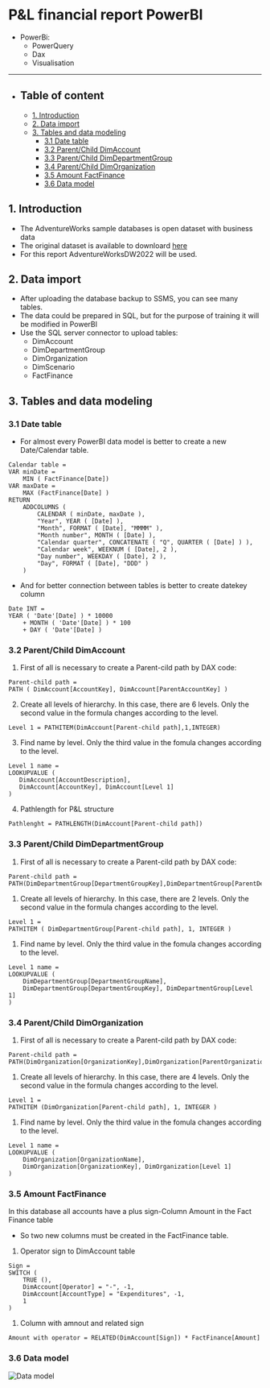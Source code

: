# P&L financial report PowerBI
- PowerBi:
  - PowerQuery
  - Dax
  - Visualisation
---

- ## Table of content
  - [1. Introduction](#1-introduction)
  - [2. Data import](#2-data-import)
  - [3. Tables and data modeling](#3-tables-and-data-modeling)
    - [3.1 Date table](#31-date-table)
    - [3.2 Parent/Child DimAccount](#32-parentchild-dimaccount)
    - [3.3 Parent/Child DimDepartmentGroup](#32-parentchild-dimaccount)
    - [3.4 Parent/Child DimOrganization](#34-parentchild-dimorganization)
    - [3.5 Amount FactFinance](#35-amount-factfinance)
    - [3.6 Data model](#36-data-model)


## 1. Introduction
- The AdventureWorks sample databases is open dataset with business data
- The original dataset is available to downloard [here](https://learn.microsoft.com/en-us/sql/samples/adventureworks-install-configure?view=sql-server-ver16&tabs=ssms)
- For this report AdventureWorksDW2022 will be used.
## 2. Data import
- After uploading the database backup to SSMS, you can see many tables.
- The data could be prepared in SQL, but for the purpose of training it will be modified in PowerBI
- Use the SQL server connector to upload tables:
  - DimAccount
  - DimDepartmentGroup
  - DimOrganization
  - DimScenario
  - FactFinance
## 3. Tables and data modeling
### 3.1 Date table
- For almost every PowerBI data model is better to create a new Date/Calendar table.
```
Calendar table = 
VAR minDate =
    MIN ( FactFinance[Date])
VAR maxDate =
    MAX (FactFinance[Date] )
RETURN
    ADDCOLUMNS (
        CALENDAR ( minDate, maxDate ),
        "Year", YEAR ( [Date] ),
        "Month", FORMAT ( [Date], "MMMM" ),
        "Month number", MONTH ( [Date] ),
        "Calendar quarter", CONCATENATE ( "Q", QUARTER ( [Date] ) ),
        "Calendar week", WEEKNUM ( [Date], 2 ),
        "Day number", WEEKDAY ( [Date], 2 ),
        "Day", FORMAT ( [Date], "DDD" )
    )
```

- And for better connection between tables is better to create datekey column

```
Date INT = 
YEAR ( 'Date'[Date] ) * 10000
    + MONTH ( 'Date'[Date] ) * 100
    + DAY ( 'Date'[Date] )
```
### 3.2 Parent/Child DimAccount
1. First of all is necessary to create a Parent-cild path by DAX code:
```
Parent-child path =
PATH ( DimAccount[AccountKey], DimAccount[ParentAccountKey] )
```
2. Create all levels of hierarchy. In this case, there are 6 levels. Only the second value in the formula changes according to the level.
```
Level 1 = PATHITEM(DimAccount[Parent-child path],1,INTEGER)
```
3. Find name by level. Only the third value in the fomula changes according to the level.
 ```
Level 1 name =
LOOKUPVALUE (
    DimAccount[AccountDescription],
    DimAccount[AccountKey], DimAccount[Level 1]
)
```
4. Pathlength for P&L structure
```
Pathlenght = PATHLENGTH(DimAccount[Parent-child path])
```

### 3.3 Parent/Child DimDepartmentGroup
1. First of all is necessary to create a Parent-cild path by DAX code:
```
Parent-child path = PATH(DimDepartmentGroup[DepartmentGroupKey],DimDepartmentGroup[ParentDepartmentGroupKey])
```
1. Create all levels of hierarchy. In this case, there are 2 levels. Only the second value in the formula changes according to the level.
```
Level 1 =
PATHITEM ( DimDepartmentGroup[Parent-child path], 1, INTEGER )
```
1. Find name by level. Only the third value in the fomula changes according to the level.
```
Level 1 name =
LOOKUPVALUE (
    DimDepartmentGroup[DepartmentGroupName],
    DimDepartmentGroup[DepartmentGroupKey], DimDepartmentGroup[Level 1]
)
```
### 3.4 Parent/Child DimOrganization
1. First of all is necessary to create a Parent-cild path by DAX code:
```
Parent-child path = PATH(DimOrganization[OrganizationKey],DimOrganization[ParentOrganizationKey])
```
1. Create all levels of hierarchy. In this case, there are 4 levels. Only the second value in the formula changes according to the level.
```
Level 1 =
PATHITEM (DimOrganization[Parent-child path], 1, INTEGER )
```
1. Find name by level. Only the third value in the fomula changes according to the level.
```
Level 1 name = 
LOOKUPVALUE (
    DimOrganization[OrganizationName],
    DimOrganization[OrganizationKey], DimOrganization[Level 1]
)
```
### 3.5 Amount FactFinance
In this database all accounts have a plus sign-Column Amount in the Fact Finance table
- So two new columns must be created in the FactFinance table.

1. Operator sign to DimAccount table
``` 
Sign =
SWITCH (
    TRUE (),
    DimAccount[Operator] = "-", -1,
    DimAccount[AccountType] = "Expenditures", -1,
    1
)
``` 
1. Column with amnout and related sign
```
Amount with operator = RELATED(DimAccount[Sign]) * FactFinance[Amount]
```
### 3.6 Data model
![Data model]()